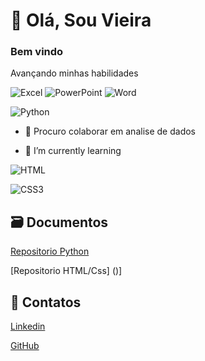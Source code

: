  # 👋 Olá, Sou Vieira
 ### Bem vindo  

Avançando minhas habilidades

![Excel](https://img.shields.io/badge/Microsoft_Excel-217346?style=for-the-badge&logo=microsoft-excel&logoColor=white)
![PowerPoint](https://img.shields.io/badge/Microsoft_PowerPoint-B7472A?style=for-the-badge&logo=microsoft-powerpoint&logoColor=white)
![Word](https://img.shields.io/badge/Microsoft_Word-2B579A?style=for-the-badge&logo=microsoft-word&logoColor=white) 

![Python](https://img.shields.io/badge/Python-14354C?style=for-the-badge&logo=python&logoColor=white) 

- 💞️ Procuro colaborar em analise de dados

- 🌱 I’m currently learning
  
![HTML](https://img.shields.io/badge/HTML5-E34F26?style=for-the-badge&logo=html5&logoColor=white)

![CSS3](https://img.shields.io/badge/CSS3-1572B6?style=for-the-badge&logo=css3&logoColor=white)


## 🗃️ Documentos

[Repositorio Python](https://github.com/revn28/python)

[Repositorio HTML/Css] ()]

## 📱 Contatos
[Linkedin](https://www.linkedin.com/in/roberto-vieira-358208106/)

[GitHub](https://github.com/revn28)



<!---
revn28/revn28 is a ✨ special ✨ repository because its `README.md` (this file) appears on your GitHub profile.
You can click the Preview link to take a look at your changes.
--->
